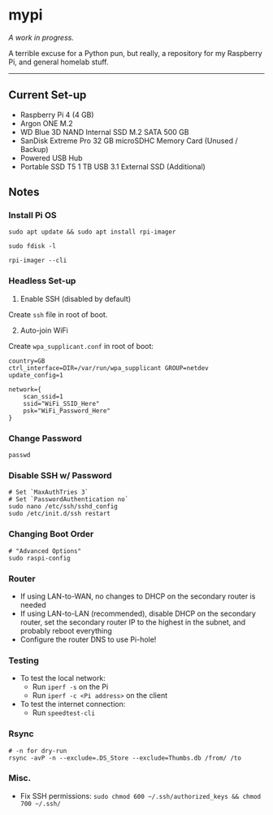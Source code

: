# mypi

_A work in progress._

A terrible excuse for a Python pun, but really, a repository for my Raspberry Pi, and general homelab stuff.


---


## Current Set-up

- Raspberry Pi 4 (4 GB)
- Argon ONE M.2
- WD Blue 3D NAND Internal SSD M.2 SATA 500 GB
- SanDisk Extreme Pro 32 GB microSDHC Memory Card (Unused / Backup)
- Powered USB Hub
- Portable SSD T5 1 TB USB 3.1 External SSD (Additional)


## Notes

### Install Pi OS

```
sudo apt update && sudo apt install rpi-imager

sudo fdisk -l

rpi-imager --cli
```

### Headless Set-up

1. Enable SSH (disabled by default)

Create `ssh` file in root of boot.

2. Auto-join WiFi

Create `wpa_supplicant.conf` in root of boot:

```
country=GB
ctrl_interface=DIR=/var/run/wpa_supplicant GROUP=netdev
update_config=1

network={
    scan_ssid=1
    ssid="WiFi_SSID_Here"
    psk="WiFi_Password_Here"
}
```

### Change Password

```
passwd
```

### Disable SSH w/ Password

```
# Set `MaxAuthTries 3`
# Set `PasswordAuthentication no`
sudo nano /etc/ssh/sshd_config
sudo /etc/init.d/ssh restart
```

### Changing Boot Order

```
# "Advanced Options"
sudo raspi-config
```

### Router

- If using LAN-to-WAN, no changes to DHCP on the secondary router is needed
- If using LAN-to-LAN (recommended), disable DHCP on the secondary router, set the secondary router IP to the highest in the subnet, and probably reboot everything
- Configure the router DNS to use Pi-hole!

### Testing

- To test the local network:
    - Run `iperf -s` on the Pi
    - Run `iperf -c <Pi address>` on the client
- To test the internet connection:
    - Run `speedtest-cli`

### Rsync

```
# -n for dry-run
rsync -avP -n --exclude=.DS_Store --exclude=Thumbs.db /from/ /to
```

### Misc.

- Fix SSH permissions: `sudo chmod 600 ~/.ssh/authorized_keys && chmod 700 ~/.ssh/`
